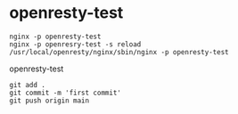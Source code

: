 # openresty-test
```
nginx -p openresty-test
nginx -p openresry-test -s reload
/usr/local/openresty/nginx/sbin/nginx -p openresty-test
```



openresty-test
```
git add . 
git commit -m 'first commit'
git push origin main
```
